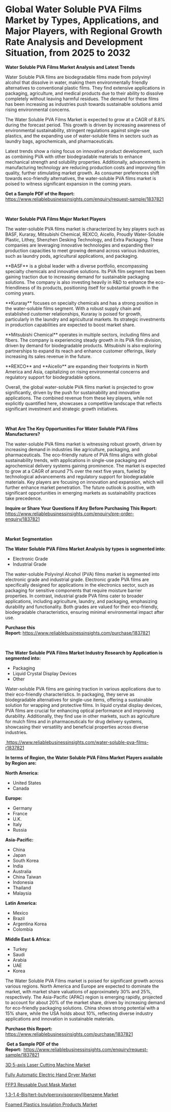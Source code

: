 <p><h1>Global Water Soluble PVA Films Market by Types, Applications, and Major Players, with Regional Growth Rate Analysis and Development Situation, from 2025 to 2032</h1></p><p><strong>Water Soluble PVA Films Market Analysis and Latest Trends</strong></p>
<p><p>Water Soluble PVA films are biodegradable films made from polyvinyl alcohol that dissolve in water, making them environmentally friendly alternatives to conventional plastic films. They find extensive applications in packaging, agriculture, and medical products due to their ability to dissolve completely without leaving harmful residues. The demand for these films has been increasing as industries push towards sustainable solutions amid rising environmental concerns.</p><p>The Water Soluble PVA Films Market is expected to grow at a CAGR of 8.8% during the forecast period. This growth is driven by increasing awareness of environmental sustainability, stringent regulations against single-use plastics, and the expanding use of water-soluble films in sectors such as laundry bags, agrochemicals, and pharmaceuticals. </p><p>Latest trends show a rising focus on innovative product development, such as combining PVA with other biodegradable materials to enhance mechanical strength and solubility properties. Additionally, advancements in manufacturing technology are reducing production costs and improving film quality, further stimulating market growth. As consumer preferences shift towards eco-friendly alternatives, the water-soluble PVA films market is poised to witness significant expansion in the coming years.</p></p>
<p><strong>Get a Sample PDF of the Report:&nbsp;</strong> <a href="https://www.reliablebusinessinsights.com/enquiry/request-sample/1837821?utm_campaign=2174&utm_medium=2&utm_source=Github&utm_content=ia&utm_term=03022025&utm_id=water-soluble-pva-films">https://www.reliablebusinessinsights.com/enquiry/request-sample/1837821</a></p>
<p>&nbsp;</p>
<p><strong>Water Soluble PVA Films Major Market Players</strong></p>
<p><p>The water-soluble PVA films market is characterized by key players such as BASF, Kuraray, Mitsubishi Chemical, REXCO, Aicello, Proudly Water-Soluble Plastic, Lithey, Shenzhen Desking Technology, and Extra Packaging. These companies are leveraging innovative technologies and expanding their production capacities to meet growing demand across various industries, such as laundry pods, agricultural applications, and packaging.</p><p>**BASF** is a global leader with a diverse portfolio, encompassing specialty chemicals and innovative solutions. Its PVA film segment has been gaining traction due to increasing demand for sustainable packaging solutions. The company is also investing heavily in R&D to enhance the eco-friendliness of its products, positioning itself for substantial growth in the coming years.</p><p>**Kuraray** focuses on specialty chemicals and has a strong position in the water-soluble films segment. With a robust supply chain and established customer relationships, Kuraray is poised for growth, particularly in the laundry and agricultural markets. Its strategic investments in production capabilities are expected to boost market share.</p><p>**Mitsubishi Chemical** operates in multiple sectors, including films and fibers. The company is experiencing steady growth in its PVA film division, driven by demand for biodegradable products. Mitsubishi is also exploring partnerships to expand its reach and enhance customer offerings, likely increasing its sales revenue in the future.</p><p>**REXCO** and **Aicello** are expanding their footprints in North America and Asia, capitalizing on rising environmental concerns and regulatory support for biodegradable options.</p><p>Overall, the global water-soluble PVA films market is projected to grow significantly, driven by the push for sustainability and innovative applications. The combined revenue from these key players, while not explicitly quantified here, showcases a competitive landscape that reflects significant investment and strategic growth initiatives.</p></p>
<p>&nbsp;</p>
<p><strong>What Are The Key Opportunities For Water Soluble PVA Films Manufacturers?</strong></p>
<p><p>The water-soluble PVA films market is witnessing robust growth, driven by increasing demand in industries like agriculture, packaging, and pharmaceuticals. The eco-friendly nature of PVA films aligns with global sustainability trends, with applications in single-use packaging and agrochemical delivery systems gaining prominence. The market is expected to grow at a CAGR of around 7% over the next five years, fueled by technological advancements and regulatory support for biodegradable materials. Key players are focusing on innovation and expansion, which will further enhance market penetration. The future outlook is positive, with significant opportunities in emerging markets as sustainability practices take precedence.</p></p>
<p><strong>Inquire or Share Your Questions If Any Before Purchasing This Report:</strong> <a href="https://www.reliablebusinessinsights.com/enquiry/pre-order-enquiry/1837821?utm_campaign=2174&utm_medium=2&utm_source=Github&utm_content=ia&utm_term=03022025&utm_id=water-soluble-pva-films">https://www.reliablebusinessinsights.com/enquiry/pre-order-enquiry/1837821</a></p>
<p>&nbsp;</p>
<p><strong>Market Segmentation</strong></p>
<p><strong>The Water Soluble PVA Films Market Analysis by types is segmented into:</strong></p>
<p><ul><li>Electronic Grade</li><li>Industrial Grade</li></ul></p>
<p><p>The water-soluble Polyvinyl Alcohol (PVA) films market is segmented into electronic grade and industrial grade. Electronic grade PVA films are specifically designed for applications in the electronics sector, such as packaging for sensitive components that require moisture barrier properties. In contrast, industrial grade PVA films cater to broader applications, including agriculture, laundry, and packaging, emphasizing durability and functionality. Both grades are valued for their eco-friendly, biodegradable characteristics, ensuring minimal environmental impact after use.</p></p>
<p><strong>Purchase this Report:&nbsp;</strong><a href="https://www.reliablebusinessinsights.com/purchase/1837821?utm_campaign=2174&utm_medium=2&utm_source=Github&utm_content=ia&utm_term=03022025&utm_id=water-soluble-pva-films">https://www.reliablebusinessinsights.com/purchase/1837821</a></p>
<p>&nbsp;</p>
<p><strong>The Water Soluble PVA Films Market Industry Research by Application is segmented into:</strong></p>
<p><ul><li>Packaging</li><li>Liquid Crystal Display Devices</li><li>Other</li></ul></p>
<p><p>Water-soluble PVA films are gaining traction in various applications due to their eco-friendly characteristics. In packaging, they serve as biodegradable alternatives for single-use items, offering a sustainable solution for wrapping and protective films. In liquid crystal display devices, PVA films are crucial for enhancing optical performance and improving durability. Additionally, they find use in other markets, such as agriculture for mulch films and in pharmaceuticals for drug delivery systems, showcasing their versatility and beneficial properties across diverse industries.</p></p>
<p><a href="https://www.reliablebusinessinsights.com/water-soluble-pva-films-r1837821?utm_campaign=2174&utm_medium=2&utm_source=Github&utm_content=ia&utm_term=03022025&utm_id=water-soluble-pva-films">&nbsp;https://www.reliablebusinessinsights.com/water-soluble-pva-films-r1837821</a></p>
<p><strong>In terms of Region, the Water Soluble PVA Films Market Players available by Region are:</strong></p>
<p>
    <p> <strong> North America: </strong>
        <ul>
            <li>United States</li>
            <li>Canada</li>
        </ul>
        </p> 
    <p> <strong> Europe: </strong>
        <ul>
            <li>Germany</li>
            <li>France</li>
            <li>U.K.</li>
            <li>Italy</li>
            <li>Russia</li>
        </ul>
        </p> 
    <p> <strong> Asia-Pacific: </strong>
        <ul>
            <li>China</li>
            <li>Japan</li>
            <li>South Korea</li>
            <li>India</li>
            <li>Australia</li>
            <li>China Taiwan</li>
            <li>Indonesia</li>
            <li>Thailand</li>
            <li>Malaysia</li>
        </ul>
        </p> 
    <p> <strong> Latin America: </strong>
        <ul>
            <li>Mexico</li>
            <li>Brazil</li>
            <li>Argentina Korea</li>
            <li>Colombia</li>
        </ul>
        </p> 
    <p> <strong> Middle East & Africa: </strong>
        <ul>
            <li>Turkey</li>
            <li>Saudi</li>
            <li>Arabia</li>
            <li>UAE</li>
            <li>Korea</li>
        </ul>
    </p>
    </p>
<p><p>The Water Soluble PVA Films market is poised for significant growth across various regions. North America and Europe are expected to dominate the market, with market share valuations of approximately 30% and 25%, respectively. The Asia-Pacific (APAC) region is emerging rapidly, projected to account for about 20% of the market share, driven by increasing demand for eco-friendly packaging solutions. China shows strong potential with a 15% share, while the USA holds about 10%, reflecting diverse industry applications and innovation in sustainable materials.</p></p>
<p><strong>Purchase this Report: </strong><a href="https://www.reliablebusinessinsights.com/purchase/1837821?utm_campaign=2174&utm_medium=2&utm_source=Github&utm_content=ia&utm_term=03022025&utm_id=water-soluble-pva-films">https://www.reliablebusinessinsights.com/purchase/1837821</a></p>
<p>&nbsp;<strong>Get a Sample PDF of the Report:&nbsp;&nbsp;</strong><a href="https://www.reliablebusinessinsights.com/enquiry/request-sample/1837821?utm_campaign=2174&utm_medium=2&utm_source=Github&utm_content=ia&utm_term=03022025&utm_id=water-soluble-pva-films">https://www.reliablebusinessinsights.com/enquiry/request-sample/1837821</a></p>
<p><strong></strong></p>
<p><p><a href="https://www.linkedin.com/pulse/3d-5-axis-laser-cutting-machine-market-analysis-industry-forecast-tfiie?utm_campaign=2174&utm_medium=2&utm_source=Github&utm_content=ia&utm_term=03022025&utm_id=water-soluble-pva-films">3D 5-axis Laser Cutting Machine Market</a></p><p><a href="https://www.linkedin.com/pulse/global-fully-automatic-electric-hand-dryer-market-focus-sbmze?utm_campaign=2174&utm_medium=2&utm_source=Github&utm_content=ia&utm_term=03022025&utm_id=water-soluble-pva-films">Fully Automatic Electric Hand Dryer Market</a></p><p><a href="https://www.linkedin.com/pulse/ffp3-reusable-dust-mask-market-report-exploring-growth-trends-fvhye?utm_campaign=2174&utm_medium=2&utm_source=Github&utm_content=ia&utm_term=03022025&utm_id=water-soluble-pva-films">FFP3 Reusable Dust Mask Market</a></p><p><a href="https://www.linkedin.com/pulse/aligning-strategies-13-14-bistert-butylperoxyisopropylbenzene-5nuwe?utm_campaign=2174&utm_medium=2&utm_source=Github&utm_content=ia&utm_term=03022025&utm_id=water-soluble-pva-films">1,3-1,4-Bis(tert-butylperoxyisopropyl)benzene Market</a></p><p><a href="https://github.com/rosamariarocque98/Market-Research-Report-List-1/blob/main/foamed-plastics-insulation-products-market.md?utm_campaign=2174&utm_medium=2&utm_source=Github&utm_content=ia&utm_term=03022025&utm_id=water-soluble-pva-films">Foamed Plastics Insulation Products Market</a></p></p>